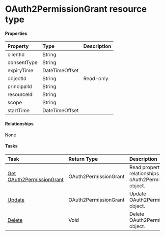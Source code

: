 # OAuth2PermissionGrant resource type



#### Properties
| Property	   | Type	|Description|
|:---------------|:--------|:----------|
|clientId|String||
|consentType|String||
|expiryTime|DateTimeOffset||
|objectId|String| Read-only.|
|principalId|String||
|resourceId|String||
|scope|String||
|startTime|DateTimeOffset||

#### Relationships
None


#### Tasks

| Task		   | Return Type	|Description|
|:---------------|:--------|:----------|
|[Get OAuth2PermissionGrant](../api/oauth2permissiongrant_get.md) | OAuth2PermissionGrant |Read properties and relationships of oAuth2PermissionGrant object.|
|[Update](../api/oauth2permissiongrant_update.md) | OAuth2PermissionGrant	|Update OAuth2PermissionGrant object. |
|[Delete](../api/oauth2permissiongrant_delete.md) | Void	|Delete OAuth2PermissionGrant object. |
